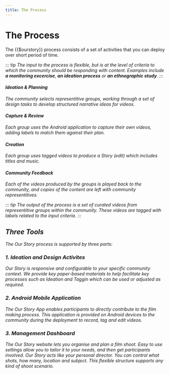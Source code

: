 ```yaml
---
title: The Process
---
```


<ReadTime />

# The Process

<Leader>
The {{$ourstory}} process consists of a set of activities that you can deploy over short period of time.

</Leader>

::: tip
<i class="el-icon-bottom large" /> The input to the process is flexible, but is at the level of criteria to which the community should be responding with content. Examples include **a monitoring excercise**, **an ideation process** or **an ethnographic study**.
:::

<el-timeline>
<el-timeline-item timestamp="Day 1" placement="top">

<h4>Ideation & Planning</h4>
<p>The community selects representitive groups, working through a set of design tasks to develop structured narrative ideas for videos.</p>

</el-timeline-item>
<el-timeline-item timestamp="Day 2-3" placement="top">

<h4>Capture & Review</h4>
<p>Each group uses the Android application to capture their own videos, adding labels to match them against their plan.</p>

</el-timeline-item>
<el-timeline-item timestamp="Day 4" placement="top">

<h4>Creation</h4>
<p>Each group uses tagged videos to produce a Story (edit) which includes titles and music.</p>

</el-timeline-item>
<el-timeline-item timestamp="Day 5" placement="top">

<h4>Community Feedback</h4>
<p>Each of the videos produced by the groups is played back to the community, and copies of the content are left with community representitives.</p>

</el-timeline-item>
</el-timeline>

::: tip
<i class="el-icon-bottom large" /> The output of the process is a set of curated videos from representitive groups within the community. These videos are tagged with labels related to the input criteria.
:::


## Three Tools

The Our Story process is supported by three parts:

### 1. Ideation and Design Activites

Our Story is responsive and configurable to your specific community context. We provide key paper-based materials to help facilitate key processes such as Ideation and Taggin which can be used or adjusted as required.

### 2. Android Mobile Application

The Our Story App enables participants to directly contribute to the film making process. This application is provided on Android devices to the community during the deployment to record, tag and edit videos.

### 3. Management Dashboard

The Our Story website lets you organise and plan a film shoot. Easy to use settings allow you to tailor it to your needs, and then get participants involved. Our Story acts like your personal director. You can control what shots, how many, location and subject. This flexible structure supports any kind of shoot scenario.
